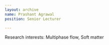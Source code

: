 ```yaml
---
layout: archive
name: Prashant Agrawal
position: Senior Lecturer

---
```



Research interests: Multiphase flow, Soft matter<br>
